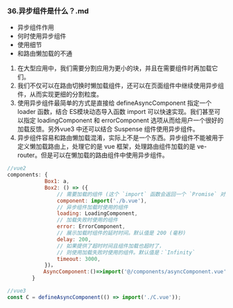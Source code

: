 ### 36.异步组件是什么？.md

+ 异步组件作用
+ 何时使用异步组件
+ 使用细节
+ 和路由懒加载的不通



1. ﻿﻿﻿在大型应用中，我们需要分割应用为更小的块，并且在需要组件时再加载它们。
2. ﻿﻿﻿我们不仅可以在路由切换时懒加载组件，还可以在页面组件中继续使用异步组件，从而实现更细的分割粒度。
3. ﻿﻿﻿使用异步组件最简单的方式是直接给 defineAsyncComponent 指定一个loader 函数，结合 ES模块动态导入函数 import 可以快速实现。我们甚至可以指定 loadingComponent 和 errorComponent 选项从而给用户一个很好的加载反馈。另外vue3 中还可以结合 Suspense 组件使用异步组件。
4. ﻿﻿﻿异步组件容易和路由懒加载混淆，实际上不是一个东西。异步组件不能被用于定义懒加载路由上，处理它的是 vue 框架，处理路由组件加载的是 ve-router。但是可以在懒加载的路由组件中使用异步组件。

```javascript
//vue2
components: {
            Box1: a,
            Box2: () => ({
                // 需要加载的组件 (这个 `import` 函数会返回一个 `Promise` 对象。)
                component: import('./b.vue'),
                // 异步组件加载时使用的组件
                loading: LoadingComponent,
                // 加载失败时使用的组件
                error: ErrorComponent,
                // 展示加载时组件的延时时间。默认值是 200 (毫秒)
                delay: 200,
                // 如果提供了超时时间且组件加载也超时了，
                // 则使用加载失败时使用的组件。默认值是：`Infinity`
                timeout: 3000,
            })，
　　　　　　　AsyncComponent:()=>import('@/components/asyncComponent.vue')
        }

//vue3
const C = defineAsyncComponent(() => import('./C.vue'));
```

